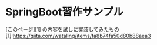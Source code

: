 # SpringBoot習作サンプル

[このページ][1]
の内容を試しに実装してみたもの    
[1]:https://qiita.com/wataling/items/fa8b74fa50d80b88aea3
